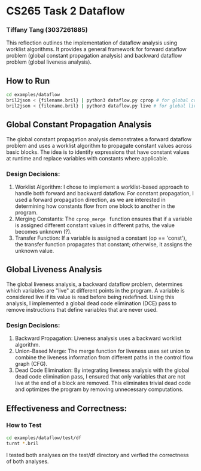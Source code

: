 # CS265 Task 2 Dataflow
### Tiffany Tang (3037261885)
This reflection outlines the implementation of dataflow analysis using worklist algorithms. It provides a general framework for forward dataflow problem (global constant propagation analysis) and backward dataflow problem (global liveness analysis). 

## How to Run

```bash
cd examples/dataflow
bril2json < {filename.bril} | python3 dataflow.py cprop # for global constant propagation
bril2json < {filename.bril} | python3 dataflow.py live # for global liveness analysis
```

## Global Constant Propagation Analysis
The global constant propagation analysis demonstrates a forward dataflow problem and uses a worklist algorithm to propagate constant values across basic blocks. The idea is to identify expressions that have constant values at runtime and replace variables with constants where applicable. 

### Design Decisions:
1. Worklist Algorithm: I chose to implement a worklist-based approach to handle both forward and backward dataflow. For constant propagation, I used a forward propagation direction, as we are interested in determining how constants flow from one block to another in the program.
2. Merging Constants: The `cprop_merge ` function ensures that if a variable is assigned different constant values in different paths, the value becomes unknown (?).
3. Transfer Function: If a variable is assigned a constant (op == 'const'), the transfer function propagates that constant; otherwise, it assigns the unknown value.


## Global Liveness Analysis
The global liveness analysis, a backward dataflow problem, determines which variables are "live" at different points in the program. A variable is considered live if its value is read before being redefined. Using this analysis, I implemented a global dead code elimination (DCE) pass to remove instructions that define variables that are never used.

### Design Decisions:
1. Backward Propagation: Liveness analysis uses a backward worklist algorithm.
2. Union-Based Merge: The merge function for liveness uses set union to combine the liveness information from different paths in the control flow graph (CFG).
3. Dead Code Elimination: By integrating liveness analysis with the global dead code elimination pass, I ensured that only variables that are not live at the end of a block are removed. This eliminates trivial dead code and optimizes the program by removing unnecessary computations.

## Effectiveness and Correctness:

### How to Test

```bash
cd examples/dataflow/test/df
turnt *.bril
```

I tested both analyses on the test/df directory and verfied the correctness of both analyses.
